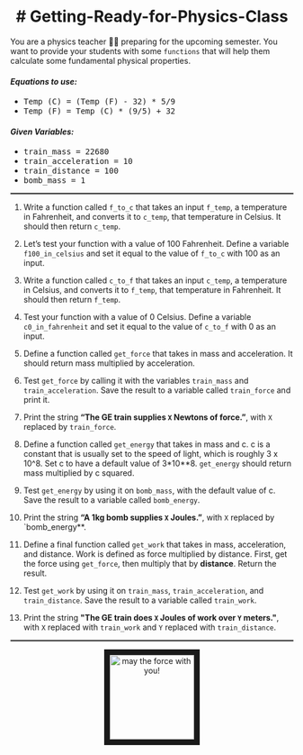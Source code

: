 <h1 align="center"># Getting-Ready-for-Physics-Class</h1>


You are a physics teacher :man_teacher: preparing for the upcoming semester. You want to provide your students with some  `functions` that will help them calculate some fundamental physical properties.


<em><h4>Equations to use:</h4></em>
  <ul>
    <li>
      <samp>Temp (C) = (Temp (F) - 32) * 5/9</samp>
    </li>
      <li>	
        <samp>Temp (F) = Temp (C) * (9/5) + 32</samp>
    </li>
  </ul>
  
<em><h4>Given Variables:</h4></em>
  <ul>
    <li>
      <samp>train_mass = 22680</samp>
    </li>
    <li>
      <samp>train_acceleration = 10</samp>
    </li>
      <li>
      <samp>train_distance = 100</samp>
    </li>
    <li>
      <samp>bomb_mass = 1</samp>
    </li>
  </ul>
  

<hr style="border:1px solid gray"> </hr>

1. Write a function called `f_to_c` that takes an input `f_temp`, a temperature in Fahrenheit, and converts it to `c_temp`, that temperature in Celsius. It should then return `c_temp`.

2. Let’s test your function with a value of 100 Fahrenheit. Define a variable `f100_in_celsius` and set it equal to the value of `f_to_c` with 100 as an input.

3. Write a function called `c_to_f` that takes an input `c_temp`, a temperature in Celsius, and converts it to `f_temp`, that temperature in Fahrenheit. It should then return `f_temp`.

4. Test your function with a value of 0 Celsius. Define a variable `c0_in_fahrenheit` and set it equal to the value of `c_to_f` with 0 as an input.

5. Define a function called `get_force` that takes in mass and acceleration. It should return mass multiplied by acceleration.

6. Test `get_force` by calling it with the variables `train_mass` and `train_acceleration`. Save the result to a variable called `train_force` and print it.

7. Print the string **“The GE train supplies `X` Newtons of force.”**, with `X` replaced by `train_force`.

8. Define a function called `get_energy` that takes in mass and c. c is a constant that is usually set to the speed of light, which is roughly 3 x 10^8. Set c to have a default value of 3*10**8. `get_energy` should return mass multiplied by c squared.

9. Test `get_energy` by using it on `bomb_mass`, with the default value of c. Save the result to a variable called `bomb_energy`.

10. Print the string **“A 1kg bomb supplies `X` Joules.”**, with `X` replaced by `bomb_energy**.

11. Define a final function called `get_work` that takes in mass, acceleration, and distance. Work is defined as force multiplied by distance. First, get the force using `get_force`, then multiply that by **distance**. Return the result.

12. Test `get_work` by using it on `train_mass`, `train_acceleration`, and `train_distance`. Save the result to a variable called `train_work`.

13. Print the string **"The GE train does `X` Joules of work over `Y` meters."**, with `X` replaced with `train_work` and `Y` replaced with `train_distance`.

<hr style="border:1px solid gray"> </hr>

<p align="center">
<img src="https://c.tenor.com/ANQ5MHKx7EYAAAAC/star-wars-dark-side.gif" alt="may the force with you!" width="auto" height="150" border="10"/>
</p>
